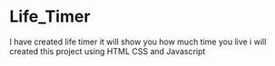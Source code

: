 # Life_Timer
I have created life timer it will show you how much time you live i will created this project using HTML CSS and Javascript
